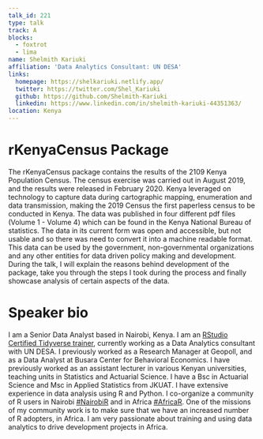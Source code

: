 ```yaml
---
talk_id: 221
type: talk
track: A
blocks:
  - foxtrot
  - lima
name: Shelmith Kariuki
affiliation: 'Data Analytics Consultant: UN DESA'
links:
  homepage: https://shelkariuki.netlify.app/
  twitter: https://twitter.com/Shel_Kariuki
  github: https://github.com/Shelmith-Kariuki
  linkedin: https://www.linkedin.com/in/shelmith-kariuki-44351363/
location: Kenya
---
```


# rKenyaCensus Package

The rKenyaCensus package contains the results of the 2109 Kenya Population Census. The census exercise was carried out in August 2019, and the results were released in February 2020. Kenya leveraged on technology to capture data during cartographic mapping, enumeration and data transmission, making the 2019 Census the first paperless census to be conducted in Kenya.
The data was published in four different pdf files (Volume 1 - Volume 4) which can be found in the Kenya National Bureau of statistics. The data in its current form was open and accessible, but not usable and so there was need to convert it into a machine readable format. This data can be used by the government, non-governmental organizations and any other entities for data driven policy making and development. During the talk, I will explain the reasons behind development of the package, take you through the steps I took during the process and finally showcase analysis of certain aspects of the data. 

# Speaker bio

I am a Senior Data Analyst based in Nairobi, Kenya. I am an [RStudio Certified Tidyverse trainer](https://education.rstudio.com/trainers/), currently working as a Data Analytics consultant with UN DESA. I previously worked as a Research Manager at Geopoll, and as a Data Analyst at Busara Center for Behavioral Economics. I have previously worked as an assistant lecturer in various Kenyan universities, teaching units in Statistics and Actuarial Science. I have a Bsc in Actuarial Science and Msc in Applied Statistics from JKUAT. I have extensive experience in data analysis using R and Python. I co-organize a community of R users in Nairobi [#NairobiR](https://www.linkedin.com/feed/hashtag/nairobir/) and in Africa [#AfricaR](https://twitter.com/AfricaRUsers). One of the missions of my community work is to make sure that we have an increased number of R adopters, in Africa. I am very passionate about training and using data analytics to drive development projects in Africa.


